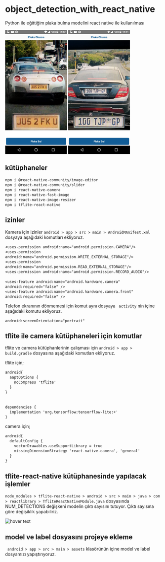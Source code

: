 # object_detection_with_react_native
Python ile eğittiğim plaka bulma modelini react native ile kullanılması

<div class="row">
  <img src="https://raw.githubusercontent.com/mecitsezginn/object_detection_with_react_native/main/foto/1.jpeg" width="200" title="hover text">
  <img src="https://raw.githubusercontent.com/mecitsezginn/object_detection_with_react_native/main/foto/2.jpeg" width="200" title="hover text">
</div>


## kütüphaneler
```
npm i @react-native-community/image-editor
npm i @react-native-community/slider
npm i react-native-camera
npm i react-native-fast-image
npm i react-native-image-resizer
npm i tflite-react-native
```

## izinler
Kamera için izinler ```android > app > src > main > AndroidMAnifest.xml``` dosyaya aşağıdaki komutları ekliyoruz.

```
<uses-permission android:name="android.permission.CAMERA"/>
<uses-permission android:name="android.permission.WRITE_EXTERNAL_STORAGE"/>
<uses-permission android:name="android.permission.READ_EXTERNAL_STORAGE"/>
<uses-permission android:name="android.permission.RECORD_AUDIO"/>

<uses-feature android:name="android.hardware.camera" android:required="false" />
<uses-feature android:name="android.hardware.camera.front" android:required="false" />
```

Telefon ekranının dönmemesi için komut aynı dosyaya ``` activity``` nin içine aşağıdaki komutu ekliyoruz.
```
android:screenOrientation="portrait"
```

## tflite ile camera kütüphaneleri için komutlar
tflite ve camera kütüphanlerinin çalışması için ```android > app > build.gradle``` dosyasına aşağıdaki komutları ekliyoruz.

tflite için;
```
android{
  aaptOptions {
    noCompress 'tflite'
  }
}


dependencies {
  implementation 'org.tensorflow:tensorflow-lite:+'
}
```

camera için;
```
android{
  defaultConfig {
    vectorDrawables.useSupportLibrary = true
    missingDimensionStrategy 'react-native-camera', 'general'
  }
}
```

## tflite-react-native kütüphanesinde yapılacak işlemler
```node_modules > tflite-react-native > android > src > main > java > com > reactlibrary > TfliteReactNativeModule.java```
dosyasında NUM_DETECTIONS değişkeni modelin çıktı sayısını tutuyor. Çıktı sayısına göre değişiklik yapabiliriz.

<img src="https://raw.githubusercontent.com/mecitsezginn/object_detection_with_react_native/main/foto/output.png" width="500" title="hover text">

## model ve label dosyasını projeye ekleme
``` android > app > src > main > assets``` klasörünün içine model ve label dosyamızı yapıştırıyoruz.

